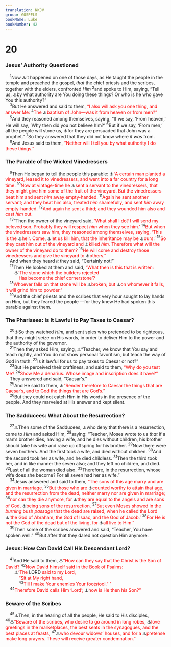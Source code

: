 ```yaml
---
translation: NKJV
group: GOSPELS
bookName: Luke 
bookNumber: 42
---
```


<div class="title"><h1>20</h1><h3>Jesus’ Authority Questioned</h3></div>
<span class="verse lu_20_1"> <sup>1</sup>Now <a data-toggle="tooltip" data-placement="bottom" title="Matt. 21:23–27; Mark 11:27–33">⚓</a>it happened on one of those days, as He taught the people in the temple and preached the gospel, <i>that</i> the chief priests and the scribes, together with the elders, confronted <i>Him</i></span>
<span class="verse lu_20_2"><sup>2</sup>and spoke to Him, saying, “Tell us, <a data-toggle="tooltip" data-placement="bottom" title="Acts 4:7; 7:27">⚓</a>by what authority are You doing these things? Or who is he who gave You this authority?”<br/></span>
<span class="verse lu_20_3"> <sup>3</sup>But He answered and said to them, <font color="red">“I also will ask you one thing, and answer Me:</font></span>
<span class="verse lu_20_4"><sup>4</sup><font color="red">The </font><a data-toggle="tooltip" data-placement="bottom" title="John 1:26, 31">⚓</a><font color="red">baptism of John—was it from heaven or from men?”</font><br/></span>
<span class="verse lu_20_5"> <sup>5</sup>And they reasoned among themselves, saying, “If we say, ‘From heaven,’ He will say, ‘Why then did you not believe him?’ </span>
<span class="verse lu_20_6"><sup>6</sup>But if we say, ‘From men,’ all the people will stone us, <a data-toggle="tooltip" data-placement="bottom" title="Matt. 14:5; 21:26; Mark 6:20; Luke 7:24–30">⚓</a>for they are persuaded that John was a prophet.” </span>
<span class="verse lu_20_7"><sup>7</sup>So they answered that they did not know where <i>it</i> <i>was</i> from.<br/></span>
<span class="verse lu_20_8"> <sup>8</sup>And Jesus said to them, <font color="red">“Neither will I tell you by what authority I do these things.”</font><br/></span>
<div class="title"><h3>The Parable of the Wicked Vinedressers</h3></div>
<span class="verse lu_20_9"> <sup>9</sup>Then He began to tell the people this parable: <a data-toggle="tooltip" data-placement="bottom" title="Ps. 80:8; Matt. 21:33–46; Mark 12:1–12">⚓</a><font color="red">“A certain man planted a vineyard, leased it to vinedressers, and went into a far country for a long time.</font></span>
<span class="verse lu_20_10"><sup>10</sup><font color="red">Now at vintage-time he </font><a data-toggle="tooltip" data-placement="bottom" title="2 Kin. 17:13, 14; 2 Chr. 36:15, 16; (Acts 7:52; 1 Thess. 2:15)">⚓</a><font color="red">sent a servant to the vinedressers, that they might give him some of the fruit of the vineyard. But the vinedressers beat him and sent <i>him</i> away empty-handed.</font></span>
<span class="verse lu_20_11"><sup>11</sup><font color="red">Again he sent another servant; and they beat him also, treated <i>him</i> shamefully, and sent <i>him</i> away empty-handed.</font></span>
<span class="verse lu_20_12"><sup>12</sup><font color="red">And again he sent a third; and they wounded him also and cast <i>him</i> out.</font><br/></span>
<span class="verse lu_20_13"> <sup>13</sup>“Then the owner of the vineyard said, <font color="red">‘What shall I do? I will send my beloved son. Probably they will respect <i>him</i> when they see him.’</font></span>
<span class="verse lu_20_14"><sup>14</sup><font color="red">But when the vinedressers saw him, they reasoned among themselves, saying, ‘This is the </font><a data-toggle="tooltip" data-placement="bottom" title="(Heb. 1:1–3)">⚓</a><font color="red">heir. Come, </font><a data-toggle="tooltip" data-placement="bottom" title="Matt. 27:21–23">⚓</a><font color="red">let us kill him, that the inheritance may be </font><a data-toggle="tooltip" data-placement="bottom" title="John 11:47, 48">⚓</a><font color="red">ours.’</font></span>
<span class="verse lu_20_15"><sup>15</sup><font color="red">So they cast him out of the vineyard and </font><a data-toggle="tooltip" data-placement="bottom" title="Luke 23:33; Acts 2:22, 23; 3:15">⚓</a><font color="red">killed <i>him.</i> Therefore what will the owner of the vineyard do to them?</font></span>
<span class="verse lu_20_16"><sup>16</sup><font color="red">He will come and destroy those vinedressers and give the vineyard to </font><a data-toggle="tooltip" data-placement="bottom" title="(John 1:11–13); Rom. 11:1, 11; 1 Cor. 6:15; Gal. 2:17; 3:21; 6:14">⚓</a><font color="red">others.”</font><br/> And when they heard <i>it</i> they said, “Certainly not!”<br/></span>
<span class="verse lu_20_17"> <sup>17</sup>Then He looked at them and said, <font color="red">“What then is this that is written:</font><br/>  <a data-toggle="tooltip" data-placement="bottom" title="Ps. 118:22; Matt. 21:42; 1 Pet. 2:7, 8">⚓</a><font color="red">‘The stone which the builders rejected</font><br/>   <font color="red">Has become the chief cornerstone’?</font><br/></span>
<span class="verse lu_20_18"> <sup>18</sup><font color="red">Whoever falls on that stone will be </font><a data-toggle="tooltip" data-placement="bottom" title="Is. 8:14, 15">⚓</a><font color="red">broken; but </font><a data-toggle="tooltip" data-placement="bottom" title="(Dan. 2:34, 35, 44, 45); Matt. 21:44">⚓</a><font color="red">on whomever it falls, it will grind him to powder.”</font><br/></span>
<span class="verse lu_20_19"> <sup>19</sup>And the chief priests and the scribes that very hour sought to lay hands on Him, but they feared the people —for they knew He had spoken this parable against them.<br/></span>
<div class="title"><h3>The Pharisees: Is It Lawful to Pay Taxes to Caesar?</h3></div>
<span class="verse lu_20_20"> <sup>20</sup><a data-toggle="tooltip" data-placement="bottom" title="Matt. 22:15">⚓</a>So they watched <i>Him,</i> and sent spies who pretended to be righteous, that they might seize on His words, in order to deliver Him to the power and the authority of the governor.<br/></span>
<span class="verse lu_20_21"> <sup>21</sup>Then they asked Him, saying, <a data-toggle="tooltip" data-placement="bottom" title="Matt. 22:16; Mark 12:14">⚓</a>“Teacher, we know that You say and teach rightly, and You do not show personal favoritism, but teach the way of God in truth: </span>
<span class="verse lu_20_22"><sup>22</sup>Is it lawful for us to pay taxes to Caesar or not?”<br/></span>
<span class="verse lu_20_23"> <sup>23</sup>But He perceived their craftiness, and said to them, <font color="red">“Why do you test Me?</font></span>
<span class="verse lu_20_24"><sup>24</sup><font color="red">Show Me a denarius. Whose image and inscription does it have?”</font><br/> They answered and said, “Caesar’s.”<br/></span>
<span class="verse lu_20_25"> <sup>25</sup>And He said to them, <a data-toggle="tooltip" data-placement="bottom" title="Matt. 17:24–27; Rom. 13:7; (1 Pet. 2:13–17)">⚓</a><font color="red">“Render therefore to Caesar the things that are Caesar’s, and to God the things that are God’s.”</font><br/></span>
<span class="verse lu_20_26"> <sup>26</sup>But they could not catch Him in His words in the presence of the people. And they marveled at His answer and kept silent.<br/></span>
<div class="title"><h3>The Sadducees: What About the Resurrection?</h3></div>
<span class="verse lu_20_27"> <sup>27</sup><a data-toggle="tooltip" data-placement="bottom" title="Matt. 22:23–33; Mark 12:18–27">⚓</a>Then some of the Sadducees, <a data-toggle="tooltip" data-placement="bottom" title="Acts 23:6, 8">⚓</a>who deny that there is a resurrection, came to <i>Him</i> and asked Him, </span>
<span class="verse lu_20_28"><sup>28</sup>saying: “Teacher, Moses wrote to us <i>that</i> if a man’s brother dies, having a wife, and he dies without children, his brother should take his wife and raise up offspring for his brother. </span>
<span class="verse lu_20_29"><sup>29</sup>Now there were seven brothers. And the first took a wife, and died without children. </span>
<span class="verse lu_20_30"><sup>30</sup>And the second took her as wife, and he died childless. </span>
<span class="verse lu_20_31"><sup>31</sup>Then the third took her, and in like manner the seven also; and they left no children, and died. </span>
<span class="verse lu_20_32"><sup>32</sup>Last of all the woman died also. </span>
<span class="verse lu_20_33"><sup>33</sup>Therefore, in the resurrection, whose wife does she become? For all seven had her as wife.”<br/></span>
<span class="verse lu_20_34"> <sup>34</sup>Jesus answered and said to them, <font color="red">“The sons of this age marry and are given in marriage.</font></span>
<span class="verse lu_20_35"><sup>35</sup><font color="red">But those who are </font><a data-toggle="tooltip" data-placement="bottom" title="Phil. 3:11">⚓</a><font color="red">counted worthy to attain that age, and the resurrection from the dead, neither marry nor are given in marriage;</font></span>
<span class="verse lu_20_36"><sup>36</sup><font color="red">nor can they die anymore, for </font><a data-toggle="tooltip" data-placement="bottom" title="(1 Cor. 15:42, 49, 52; 1 John 3:2)">⚓</a><font color="red">they are equal to the angels and are sons of God, </font><a data-toggle="tooltip" data-placement="bottom" title="Rom. 8:23">⚓</a><font color="red">being sons of the resurrection.</font></span>
<span class="verse lu_20_37"><sup>37</sup><font color="red">But even Moses showed in the <i>burning</i> bush <i>passage</i> that the dead are raised, when he called the Lord </font><a data-toggle="tooltip" data-placement="bottom" title="Ex. 3:1–6, 15; Acts 7:30–32">⚓</a><font color="red">‘the God of Abraham, the God of Isaac, and the God of Jacob.’</font></span>
<span class="verse lu_20_38"><sup>38</sup><font color="red">For He is not the God of the dead but of the living, for </font><a data-toggle="tooltip" data-placement="bottom" title="(Rom. 6:10, 11; 14:8, 9; Heb. 11:16)">⚓</a><font color="red">all live to Him.”</font><br/></span>
<span class="verse lu_20_39"> <sup>39</sup>Then some of the scribes answered and said, “Teacher, You have spoken well.” </span>
<span class="verse lu_20_40"><sup>40</sup>But after that they dared not question Him anymore.<br/></span>
<div class="title"><h3>Jesus: How Can David Call His Descendant Lord?</h3></div>
<span class="verse lu_20_41"> <sup>41</sup>And He said to them, <a data-toggle="tooltip" data-placement="bottom" title="Matt. 22:41–46; Mark 12:35–37">⚓</a><font color="red">“How can they say that the Christ is the Son of David?</font></span>
<span class="verse lu_20_42"><sup>42</sup><font color="red">Now David himself said in the Book of Psalms:</font><br/>  <a data-toggle="tooltip" data-placement="bottom" title="Ps. 110:1; Acts 2:34, 35">⚓</a><font color="red">‘The </font>LORD<font color="red"> said to my Lord,</font><br/>   <font color="red">“Sit at My right hand,</font><br/></span>
<span class="verse lu_20_43">   <sup>43</sup><font color="red">Till I make Your enemies Your footstool.” ’</font><br/></span>
<span class="verse lu_20_44"> <sup>44</sup><font color="red">Therefore David calls Him ‘Lord’; </font><a data-toggle="tooltip" data-placement="bottom" title="Acts 13:22, 23; Rom. 1:3; 9:4, 5">⚓</a><font color="red">how is He then his Son?”</font><br/></span>
<div class="title"><h3>Beware of the Scribes</h3></div>
<span class="verse lu_20_45"> <sup>45</sup><a data-toggle="tooltip" data-placement="bottom" title="Matt. 23:1–7; Mark 12:38–40">⚓</a>Then, in the hearing of all the people, He said to His disciples, </span>
<span class="verse lu_20_46"><sup>46</sup><a data-toggle="tooltip" data-placement="bottom" title="Matt. 23:5">⚓</a><font color="red">“Beware of the scribes, who desire to go around in long robes, </font><a data-toggle="tooltip" data-placement="bottom" title="Luke 11:43; 14:7">⚓</a><font color="red">love greetings in the marketplaces, the best seats in the synagogues, and the best places at feasts,</font></span>
<span class="verse lu_20_47"><sup>47</sup><a data-toggle="tooltip" data-placement="bottom" title="Matt. 23:14">⚓</a><font color="red">who devour widows’ houses, and for a </font><a data-toggle="tooltip" data-placement="bottom" title="(Matt. 6:5, 6)">⚓</a><font color="red">pretense make long prayers. These will receive greater condemnation.”</font><br/></span>
